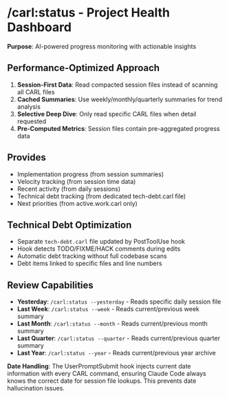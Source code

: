 # /carl:status - Project Health Dashboard

**Purpose**: AI-powered progress monitoring with actionable insights

## Performance-Optimized Approach

1. **Session-First Data**: Read compacted session files instead of scanning all CARL files
2. **Cached Summaries**: Use weekly/monthly/quarterly summaries for trend analysis
3. **Selective Deep Dive**: Only read specific CARL files when detail requested
4. **Pre-Computed Metrics**: Session files contain pre-aggregated progress data

## Provides

- Implementation progress (from session summaries)
- Velocity tracking (from session time data)
- Recent activity (from daily sessions)
- Technical debt tracking (from dedicated tech-debt.carl file)
- Next priorities (from active.work.carl only)

## Technical Debt Optimization

- Separate `tech-debt.carl` file updated by PostToolUse hook
- Hook detects TODO/FIXME/HACK comments during edits
- Automatic debt tracking without full codebase scans
- Debt items linked to specific files and line numbers

## Review Capabilities

- **Yesterday**: `/carl:status --yesterday` - Reads specific daily session file
- **Last Week**: `/carl:status --week` - Reads current/previous week summary
- **Last Month**: `/carl:status --month` - Reads current/previous month summary
- **Last Quarter**: `/carl:status --quarter` - Reads current/previous quarter summary
- **Last Year**: `/carl:status --year` - Reads current/previous year archive

**Date Handling**: The UserPromptSubmit hook injects current date information with every CARL command, ensuring Claude Code always knows the correct date for session file lookups. This prevents date hallucination issues.